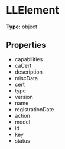 # LLElement


**Type:** object

## Properties
* capabilities
* caCert
* description
* miscData
* cert
* type
* version
* name
* registrationDate
* action
* model
* id
* key
* status
